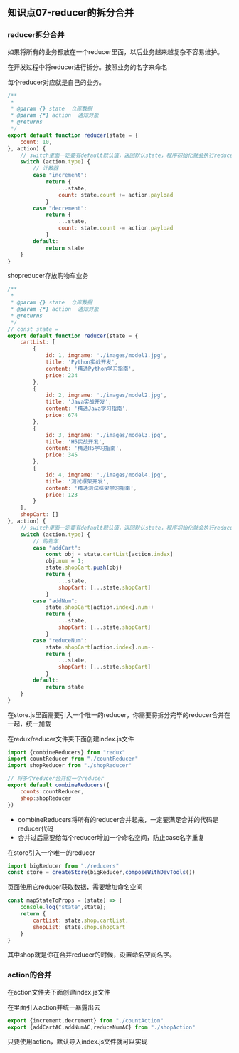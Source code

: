 ## 知识点07-reducer的拆分合并

### reducer拆分合并

如果将所有的业务都放在一个reducer里面，以后业务越来越复杂不容易维护。

在开发过程中将reducer进行拆分。按照业务的名字来命名

每个reducer对应就是自己的业务。

```js
/**
 * 
 * @param {} state  仓库数据
 * @param {*} action  通知对象
 * @returns 
 */
export default function reducer(state = {
    count: 10,
}, action) {
    // switch里面一定要有default默认值，返回默认state，程序初始化就会执行reducer
    switch (action.type) {
        // 计数器
        case "increment":
            return {
                ...state,
                count: state.count += action.payload
            }
        case "decrement":
            return {
                ...state,
                count: state.count -= action.payload
            }
        default:
            return state
    }
}

```

shopreducer存放购物车业务

```js
/**
 * 
 * @param {} state  仓库数据
 * @param {*} action  通知对象
 * @returns 
 */
// const state = 
export default function reducer(state = {
    cartList: [
        {
            id: 1, imgname: './images/model1.jpg',
            title: 'Python实战开发',
            content: '精通Python学习指南',
            price: 234
        },
        {
            id: 2, imgname: './images/model2.jpg',
            title: 'Java实战开发',
            content: '精通Java学习指南',
            price: 674
        },
        {
            id: 3, imgname: './images/model3.jpg',
            title: 'H5实战开发',
            content: '精通H5学习指南',
            price: 345
        },
        {
            id: 4, imgname: './images/model4.jpg',
            title: '测试框架开发',
            content: '精通测试框架学习指南',
            price: 123
        }
    ],
    shopCart: []
}, action) {
    // switch里面一定要有default默认值，返回默认state，程序初始化就会执行reducer
    switch (action.type) {
        // 购物车
        case "addCart":
            const obj = state.cartList[action.index]
            obj.num = 1;
            state.shopCart.push(obj)
            return {
                ...state,
                shopCart: [...state.shopCart]
            }
        case "addNum":
            state.shopCart[action.index].num++
            return {
                ...state,
                shopCart: [...state.shopCart]
            }
        case "reduceNum":
            state.shopCart[action.index].num--
            return {
                ...state,
                shopCart: [...state.shopCart]
            }
        default:
            return state
    }
}
```

在store.js里面需要引入一个唯一的reducer，你需要将拆分完毕的reducer合并在一起，统一加载

在redux/reducer文件夹下面创建index.js文件

```js
import {combineReducers} from "redux"
import countReducer from "./countReducer"
import shopReducer from "./shopReducer"

// 将多个reducer合并位一个reducer
export default combineReducers({
    counts:countReducer,
    shop:shopReducer
})
```

- combineReducers将所有的reducer合并起来，一定要满足合并的代码是reducer代码
- 合并过后需要给每个reducer增加一个命名空间，防止case名字重复

在store引入一个唯一的reducer

```js
import bigReducer from "./reducers"
const store = createStore(bigReducer,composeWithDevTools())
```

页面使用它reducer获取数据，需要增加命名空间

```js
const mapStateToProps = (state) => {
    console.log("state",state);
    return {
        cartList: state.shop.cartList,
        shopList: state.shop.shopCart
    }
}
```

其中shop就是你在合并reducer的时候，设置命名空间名字。

### action的合并

在action文件夹下面创建index.js文件

在里面引入action并统一暴露出去

```js
export {increment,decrement} from "./countAction"
export {addCartAC,addNumAC,reduceNumAC} from "./shopAction"
```

只要使用action，默认导入index.js文件就可以实现



